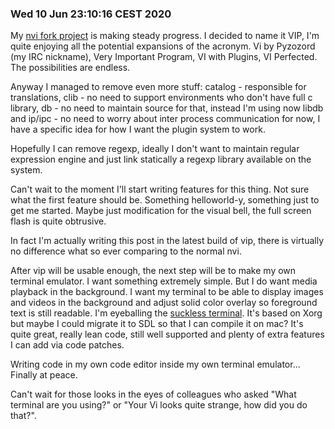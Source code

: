 ### Wed 10 Jun 23:10:16 CEST 2020

My [nvi fork project](https://github.com/pyzozord/vip) is making steady progress. I decided to name it VIP, I'm quite enjoying all the potential expansions of the acronym. Vi by Pyzozord (my IRC nickname), Very Important Program, VI with Plugins, VI Perfected. The possibilities are endless.

Anyway I managed to remove even more stuff: catalog - responsible for translations, clib - no need to support environments who don't have full c library, db - no need to maintain source for that, instead I'm using now libdb and ip/ipc - no need to worry about inter process communication for now, I have a specific idea for how I want the plugin system to work.

Hopefully I can remove regexp, ideally I don't want to maintain regular expression engine and just link statically a regexp library available on the system.

Can't wait to the moment I'll start writing features for this thing. Not sure what the first feature should be. Something helloworld-y, something just to get me started. Maybe just modification for the visual bell, the full screen flash is quite obtrusive.

In fact I'm actually writing this post in the latest build of vip, there is virtually no difference what so ever comparing to the normal nvi.

After vip will be usable enough, the next step will be to make my own terminal emulator. I want something extremely simple. But I do want media playback in the background. I want my terminal to be able to display images and videos in the background and adjust solid color overlay so foreground text is still readable. I'm eyeballing the [suckless terminal](http://st.suckless.org). It's based on Xorg but maybe I could migrate it to SDL so that I can compile it on mac? It's quite great, really lean code, still well supported and plenty of extra features I can add via code patches.

Writing code in my own code editor inside my own terminal emulator... Finally at peace.

Can't wait for those looks in the eyes of colleagues who asked "What terminal are you using?" or "Your Vi looks quite strange, how did you do that?".
